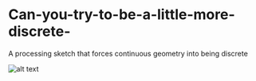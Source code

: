 # Can-you-try-to-be-a-little-more-discrete-
A processing sketch that forces continuous geometry into being discrete

![alt text](Can-you-try-to-be-a-little-more-discrete-/180830_155811_219.png)
